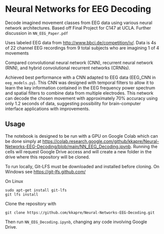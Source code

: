 # Neural Networks for EEG Decoding
Decode imagined movement classes from EEG data using various neural network architectures. Based off Final Project for C147 at UCLA. Further discussion in `NN_EEG_Paper.pdf`

Uses labeled EEG data from http://www.bbci.de/competition/iv/. Data is 4s of 22 channel EEG recordings from 9 total subjects who are imagining 1 of 4 movements

Compared convolutional neural network (CNN), recurrent neural network (RNN), and hybrid convolutional recurrent networks (CRNNs).

Achieved best performance with a CNN adapted to EEG data (EEG_CNN in `eeg_models.py`). This CNN was designed with temporal filters to allow it to learn the key information contained in the EEG frequency power spectrum and spatial filters to combine data from multiple electrodes.  This network can decode the chosen movement with approximately 70% accuracy using only 1.2 seconds of data, suggesting possibility for brain-computer interface applications with improvements. 

## Usage
The notebook is designed to be run with a GPU on Google Colab which can be done simply at https://colab.research.google.com/github/kkapre/Neural-Networks-EEG-Decoding/blob/main/NN_EEG_Decoding.ipynb. Running the cells will request Google Drive access and will create a new folder in the drive where this repository will be cloned. 

To run locally, Git-LFS must be downloaded and installed before cloning. On Windows see https://git-lfs.github.com/

On Linux

```
sudo apt-get install git-lfs
git lfs install
```

Clone the repository with 
```
git clone https://github.com/kkapre/Neural-Networks-EEG-Decoding.git
```

Then run `NN_EEG_Decoding.ipynb`, changing any code involving Google Drive. 
